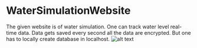 # WaterSimulationWebsite
The given website is of water simulation.  One can track water level real-time data. Data gets saved every second all the data are encrypted. But one has to locally create database in localhost.
![alt text](WaterSimulationWebsite/IP-PROJECT/images/readme.png)
